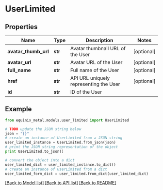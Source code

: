 # UserLimited


## Properties
Name | Type | Description | Notes
------------ | ------------- | ------------- | -------------
**avatar_thumb_url** | **str** | Avatar thumbnail URL of the User | [optional] 
**avatar_url** | **str** | Avatar URL of the User | [optional] 
**full_name** | **str** | Full name of the User | [optional] 
**href** | **str** | API URL uniquely representing the User | [optional] 
**id** | **str** | ID of the User | 

## Example

```python
from equinix_metal.models.user_limited import UserLimited

# TODO update the JSON string below
json = "{}"
# create an instance of UserLimited from a JSON string
user_limited_instance = UserLimited.from_json(json)
# print the JSON string representation of the object
print UserLimited.to_json()

# convert the object into a dict
user_limited_dict = user_limited_instance.to_dict()
# create an instance of UserLimited from a dict
user_limited_form_dict = user_limited.from_dict(user_limited_dict)
```
[[Back to Model list]](../README.md#documentation-for-models) [[Back to API list]](../README.md#documentation-for-api-endpoints) [[Back to README]](../README.md)


